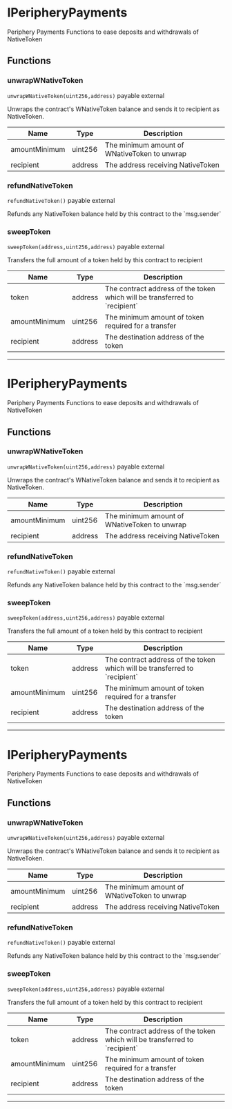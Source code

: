 

# IPeripheryPayments

Periphery Payments
Functions to ease deposits and withdrawals of NativeToken




## Functions
### unwrapWNativeToken


`unwrapWNativeToken(uint256,address)` payable external

Unwraps the contract&#x27;s WNativeToken balance and sends it to recipient as NativeToken.



| Name | Type | Description |
| ---- | ---- | ----------- |
| amountMinimum | uint256 | The minimum amount of WNativeToken to unwrap |
| recipient | address | The address receiving NativeToken |


### refundNativeToken


`refundNativeToken()` payable external

Refunds any NativeToken balance held by this contract to the &#x60;msg.sender&#x60;





### sweepToken


`sweepToken(address,uint256,address)` payable external

Transfers the full amount of a token held by this contract to recipient



| Name | Type | Description |
| ---- | ---- | ----------- |
| token | address | The contract address of the token which will be transferred to &#x60;recipient&#x60; |
| amountMinimum | uint256 | The minimum amount of token required for a transfer |
| recipient | address | The destination address of the token |




---




# IPeripheryPayments

Periphery Payments
Functions to ease deposits and withdrawals of NativeToken




## Functions
### unwrapWNativeToken


`unwrapWNativeToken(uint256,address)` payable external

Unwraps the contract&#x27;s WNativeToken balance and sends it to recipient as NativeToken.



| Name | Type | Description |
| ---- | ---- | ----------- |
| amountMinimum | uint256 | The minimum amount of WNativeToken to unwrap |
| recipient | address | The address receiving NativeToken |


### refundNativeToken


`refundNativeToken()` payable external

Refunds any NativeToken balance held by this contract to the &#x60;msg.sender&#x60;





### sweepToken


`sweepToken(address,uint256,address)` payable external

Transfers the full amount of a token held by this contract to recipient



| Name | Type | Description |
| ---- | ---- | ----------- |
| token | address | The contract address of the token which will be transferred to &#x60;recipient&#x60; |
| amountMinimum | uint256 | The minimum amount of token required for a transfer |
| recipient | address | The destination address of the token |




---




# IPeripheryPayments

Periphery Payments
Functions to ease deposits and withdrawals of NativeToken




## Functions
### unwrapWNativeToken


`unwrapWNativeToken(uint256,address)` payable external

Unwraps the contract&#x27;s WNativeToken balance and sends it to recipient as NativeToken.



| Name | Type | Description |
| ---- | ---- | ----------- |
| amountMinimum | uint256 | The minimum amount of WNativeToken to unwrap |
| recipient | address | The address receiving NativeToken |


### refundNativeToken


`refundNativeToken()` payable external

Refunds any NativeToken balance held by this contract to the &#x60;msg.sender&#x60;





### sweepToken


`sweepToken(address,uint256,address)` payable external

Transfers the full amount of a token held by this contract to recipient



| Name | Type | Description |
| ---- | ---- | ----------- |
| token | address | The contract address of the token which will be transferred to &#x60;recipient&#x60; |
| amountMinimum | uint256 | The minimum amount of token required for a transfer |
| recipient | address | The destination address of the token |




---


